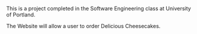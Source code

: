 This is a project completed in the Software Engineering class at University of Portland.

The Website will allow a user to order Delicious Cheesecakes.
